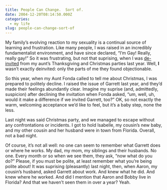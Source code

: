 ```yaml
---
title: People Can Change.  Sort of.
date: 2004-12-20T08:14:50.000Z
categories:
  - my life
slug: people-can-change-sort-of
---
```

My family’s evolving reaction to my sexuality is a continual source of learning and frustration. Like many people, I was raised in an incredibly fundamentalist environment, and have since declared, “I’m Gay! Really, really gay!” So it was frustrating, but not that suprising, when I was [de-invited][1]  from my aunt’s Thanksgiving and Christmas parties last year. Well, **I** wasn’t exactly deinvited: only the parts of me they found objectionable.

So this year, when my Aunt Fonda called to tell me about Christmas, I was prepared to politely decline. I raised the issue of Garrett last year, and they’d made their feelings abundantly clear. Imagine my suprise (and, admittedly, suspicion) after declining the invitation when Fonda asked, “um, well, uh, would it make a difference if we invited Garrett, too?” <span class="caps">OK</span>, so not exactly the warm, welcoming acceptance we’d like to feel, but it’s a baby step, none the less.

Last night was said Christmas party, and we managed to escape without any confrontations or incidents. I got to hold Isabelle, my cousin’s new baby, and my other cousin and her husband were in town from Florida. Overall, not a bad night.

Of course, it’s not all well: no one can seem to remember what Garrett does or where he works. My dad, my mom, my siblings and their husbands. No one. Every month or so when we see them, they ask, “now what do you do?” Please, if you must be polite, at least remember what you’re being polite about! It was suprising (pleasantly) last night, then, when Aaron, my cousin’s husband, asked Garrett about work. And knew what he did. And knew where he worked. And did I mention that Aaron and Bobby live in Florida? And that we haven’t seen them in over a year? Yeah.



 [1]: http://yergler.net/blog/archives/2003/11/26/ahh-the-holidays
